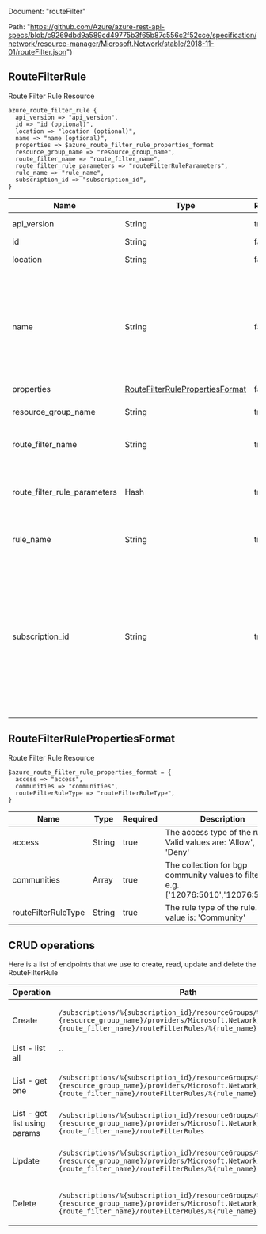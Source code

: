 Document: "routeFilter"


Path: "https://github.com/Azure/azure-rest-api-specs/blob/c9269dbd9a589cd49775b3f65b87c556c2f52cce/specification/network/resource-manager/Microsoft.Network/stable/2018-11-01/routeFilter.json")

## RouteFilterRule

Route Filter Rule Resource

```puppet
azure_route_filter_rule {
  api_version => "api_version",
  id => "id (optional)",
  location => "location (optional)",
  name => "name (optional)",
  properties => $azure_route_filter_rule_properties_format
  resource_group_name => "resource_group_name",
  route_filter_name => "route_filter_name",
  route_filter_rule_parameters => "routeFilterRuleParameters",
  rule_name => "rule_name",
  subscription_id => "subscription_id",
}
```

| Name        | Type           | Required       | Description       |
| ------------- | ------------- | ------------- | ------------- |
|api_version | String | true | Client API version. |
|id | String | false | Resource ID. |
|location | String | false | Resource location. |
|name | String | false | The name of the resource that is unique within a resource group. This name can be used to access the resource. |
|properties | [RouteFilterRulePropertiesFormat](#routefilterrulepropertiesformat) | false |  |
|resource_group_name | String | true | The name of the resource group. |
|route_filter_name | String | true | The name of the route filter. |
|route_filter_rule_parameters | Hash | true | Parameters supplied to the create or update route filter rule operation. |
|rule_name | String | true | The name of the route filter rule. |
|subscription_id | String | true | The subscription credentials which uniquely identify the Microsoft Azure subscription. The subscription ID forms part of the URI for every service call. |
        
## RouteFilterRulePropertiesFormat

Route Filter Rule Resource

```puppet
$azure_route_filter_rule_properties_format = {
  access => "access",
  communities => "communities",
  routeFilterRuleType => "routeFilterRuleType",
}
```

| Name        | Type           | Required       | Description       |
| ------------- | ------------- | ------------- | ------------- |
|access | String | true | The access type of the rule. Valid values are: 'Allow', 'Deny' |
|communities | Array | true | The collection for bgp community values to filter on. e.g. ['12076:5010','12076:5020'] |
|routeFilterRuleType | String | true | The rule type of the rule. Valid value is: 'Community' |



## CRUD operations

Here is a list of endpoints that we use to create, read, update and delete the RouteFilterRule

| Operation | Path | Verb | Description | OperationID |
| ------------- | ------------- | ------------- | ------------- | ------------- |
|Create|`/subscriptions/%{subscription_id}/resourceGroups/%{resource_group_name}/providers/Microsoft.Network/routeFilters/%{route_filter_name}/routeFilterRules/%{rule_name}`|Put|Creates or updates a route in the specified route filter.|RouteFilterRules_CreateOrUpdate|
|List - list all|``||||
|List - get one|`/subscriptions/%{subscription_id}/resourceGroups/%{resource_group_name}/providers/Microsoft.Network/routeFilters/%{route_filter_name}/routeFilterRules/%{rule_name}`|Get|Gets the specified rule from a route filter.|RouteFilterRules_Get|
|List - get list using params|`/subscriptions/%{subscription_id}/resourceGroups/%{resource_group_name}/providers/Microsoft.Network/routeFilters/%{route_filter_name}/routeFilterRules`|Get|Gets all RouteFilterRules in a route filter.|RouteFilterRules_ListByRouteFilter|
|Update|`/subscriptions/%{subscription_id}/resourceGroups/%{resource_group_name}/providers/Microsoft.Network/routeFilters/%{route_filter_name}/routeFilterRules/%{rule_name}`|Put|Creates or updates a route in the specified route filter.|RouteFilterRules_CreateOrUpdate|
|Delete|`/subscriptions/%{subscription_id}/resourceGroups/%{resource_group_name}/providers/Microsoft.Network/routeFilters/%{route_filter_name}/routeFilterRules/%{rule_name}`|Delete|Deletes the specified rule from a route filter.|RouteFilterRules_Delete|
